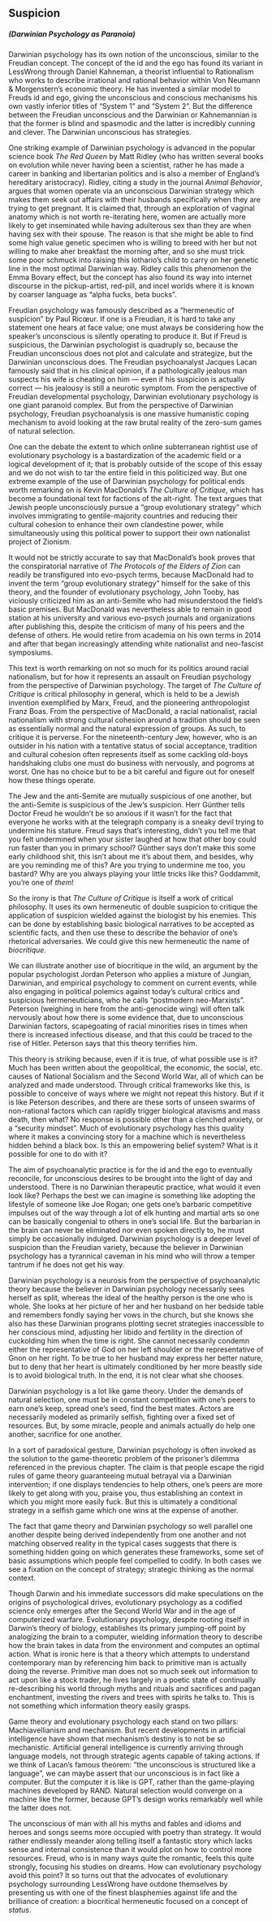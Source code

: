 ## **Suspicion**
##### **(Darwinian Psychology as Paranoia)**

Darwinian psychology has its own notion of the unconscious, similar to the Freudian concept. The concept of the id and the ego has found its variant in LessWrong through Daniel Kahneman, a theorist influential to Rationalism who works to describe irrational and rational behavior within Von Neumann & Morgenstern’s economic theory. He has invented a similar model to Freuds id and ego, giving the unconscious and conscious mechanisms his own vastly inferior titles of “System 1” and “System 2”. But the difference between the Freudian unconscious and the Darwinian or Kahnemannian is that the former is blind and spasmodic and the latter is incredibly cunning and clever. The Darwinian unconscious has strategies.

One striking example of Darwinian psychology is advanced in the popular science book *The Red Queen* by Matt Ridley (who has written several books on evolution while never having been a scientist, rather he has made a career in banking and libertarian politics and is also a member of England’s hereditary aristocracy). Ridley, citing a study in the journal *Animal Behavior*, argues that women operate via an unconscious Darwinian strategy which makes them seek out affairs with their husbands specifically when they are trying to get pregnant. It is claimed that, through an exploration of vaginal anatomy which is not worth re-iterating here, women are actually more likely to get inseminated while having adulterous sex than they are when having sex with their spouse. The reason is that she might be able to find some high value genetic specimen who is willing to breed with her but not willing to make aher breakfast the morning after, and so she must trick some poor schmuck into raising this lothario’s child to carry on her genetic line in the most optimal Darwinian way. Ridley calls this phenomenon the Emma Bovary effect, but the concept has also found its way into internet discourse in the pickup-artist, red-pill, and incel worlds where it is known by coarser language as “alpha fucks, beta bucks”.

Freudian psychology was famously described as a “hermeneutic of suspicion” by Paul Ricœur. If one is a Freudian, it is hard to take any statement one hears at face value; one must always be considering how the speaker’s unconscious is silently operating to produce it. But if Freud is suspicious, the Darwinian psychologist is quadruply so, because the Freudian unconscious does not plot and calculate and strategize, but the Darwinian unconscious does. The Freudian psychoanalyst Jacques Lacan famously said that in his clinical opinion, if a pathologically jealous man suspects his wife is cheating on him — even if his suspicion is actually correct — his jealousy is still a neurotic symptom. From the perspective of Freudian developmental psychology, Darwinian evolutionary psychology is one giant paranoid complex. But from the perspective of Darwinian psychology, Freudian psychoanalysis is one massive humanistic coping mechanism to avoid looking at the raw brutal reality of the zero-sum games of natural selection.

One can the debate the extent to which online subterranean rightist use of evolutionary psychology is a bastardization of the academic field or a logical development of it; that is probably outside of the scope of this essay and we do not wish to tar the entire field in this politicized way. But one extreme example of the use of Darwinian psychology for political ends worth remarking on is Kevin MacDonald’s *The Culture of Critique*, which has become a foundational text for factions of the alt-right. The text argues that Jewish people unconsciously pursue a “group evolutionary strategy” which involves immigrating to gentile-majority countries and reducing their cultural cohesion to enhance their own clandestine power, while simultaneously using this political power to support their own nationalist project of Zionism.

It would not be strictly accurate to say that MacDonald’s book proves that the conspiratorial narrative of *The Protocols of the Elders of Zion* can readily be transfigured into evo-psych terms, because MacDonald had to invent the term “group evolutionary strategy” himself for the sake of this theory, and the founder of evolutionary psychology, John Tooby, has viciously criticized him as an anti-Semite who had misunderstood the field’s basic premises. But MacDonald was nevertheless able to remain in good station at his university and various evo-psych journals and organizations after publishing this, despite the criticism of many of his peers and the defense of others. He would retire from academia on his own terms in 2014 and after that began increasingly attending white nationalist and neo-fascist symposiums.

This text is worth remarking on not so much for its politics around racial nationalism, but for how it represents an assault on Freudian psychology from the perspective of Darwinian psychology. The target of *The Culture of Critique* is critical philosophy in general, which is held to be a Jewish invention exemplified by Marx, Freud, and the pioneering anthropologist Franz Boas. From the perspective of MacDonald, a racial nationalist, racial nationalism with strong cultural cohesion around a tradition should be seen as essentially normal and the natural expression of groups. As such, to critique it is perverse. For the nineteenth-century Jew, however, who is an outsider in his nation with a tentative status of social acceptance, tradition and cultural cohesion often represents itself as some cackling old-boys handshaking clubs one must do business with nervously, and pogroms at worst. One has no choice but to be a bit careful and figure out for oneself how these things operate.

The Jew and the anti-Semite are mutually suspicious of one another, but the anti-Semite is suspicious of the Jew’s suspicion. Herr Günther tells Doctor Freud he wouldn’t be so anxious if it wasn’t for the fact that everyone he works with at the telegraph company is a sneaky devil trying to undermine his stature. Freud says that’s interesting, didn’t you tell me that you felt undermined when your sister laughed at how that other boy could run faster than you in primary school? Günther says don’t make this some early childhood shit, this isn’t about me it’s about them, and besides, why are you reminding me of this? Are you trying to undermine me too, you bastard? Why are you always playing your little tricks like this? Goddammit, you’re one of *them*!

So the irony is that *The Culture of Critique* is itself a work of critical philosophy. It uses its own hermeneutic of double suspicion to critique the application of suspicion wielded against the biologist by his enemies. This can be done by establishing basic biological narratives to be accepted as scientific facts, and then use these to describe the behavior of one’s rhetorical adversaries. We could give this new hermeneutic the name of *biocritique*.

We can illustrate another use of biocritique in the wild, an argument by the popular psychologist Jordan Peterson who applies a mixture of Jungian, Darwinian, and empirical psychology to comment on current events, while also engaging in political polemics against today’s cultural critics and suspicious hermeneuticians, who he calls “postmodern neo-Marxists”. Peterson (weighing in here from the anti-genocide wing) will often talk nervously about how there is some evidence that, due to unconscious Darwinian factors, scapegoating of racial minorities rises in times when there is increased infectious disease, and that this could be traced to the rise of Hitler. Peterson says that this theory terrifies him.

This theory is striking because, even if it is true, of what possible use is it? Much has been written about the geopolitical, the economic, the social, etc. causes of National Socialism and the Second World War, all of which can be analyzed and made understood. Through critical frameworks like this, is possible to conceive of ways where we might not repeat this history. But if it is like Peterson describes, and there are these sorts of unseen swarms of non-rational factors which can rapidly trigger biological atavisms and mass death, then what? No response is possible other than a clenched anxiety, or a “security mindset”. Much of evolutionary psychology has this quality where it makes a convincing story for a machine which is nevertheless hidden behind a black box. Is this an empowering belief system? What is it possible for one to do with it?

The aim of psychoanalytic practice is for the id and the ego to eventually reconcile, for unconscious desires to be brought into the light of day and understood. There is no Darwinian therapeutic practice, what would it even look like? Perhaps the best we can imagine is something like adopting the lifestyle of someone like Joe Rogan; one gets one’s barbaric competitive impulses out of the way through a lot of elk hunting and martial arts so one can be basically congenial to others in one’s social life. But the barbarian in the brain can never be eliminated nor even spoken directly to, he must simply be occasionally indulged. Darwinian psychology is a deeper level of suspicion than the Freudian variety, because the believer in Darwinian psychology has a tyrannical caveman in his mind who will throw a temper tantrum if he does not get his way.

Darwinian psychology is a neurosis from the perspective of psychoanalytic theory because the believer in Darwinian psychology necessarily sees herself as split, whereas the ideal of the healthy person is the one who is whole. She looks at her picture of her and her husband on her bedside table and remembers fondly saying her vows in the church, but she knows she also has these Darwinian programs plotting secret strategies inaccessible to her conscious mind, adjusting her libido and fertility in the direction of cuckolding him when the time is right. She cannot necessarily condemn either the representative of God on her left shoulder or the representative of Gnon on her right. To be true to her husband may express her better nature, but to deny that her heart is ultimately conditioned by her more beastly side is to avoid biological truth. In the end, it is not clear what she chooses.

Darwinian psychology is a lot like game theory. Under the demands of natural selection, one must be in constant competition with one’s peers to earn one’s keep, spread one’s seed, find the best mates. Actors are necessarily modeled as primarily selfish, fighting over a fixed set of resources. But, by some miracle, people and animals actually do help one another, sacrifice for one another.

In a sort of paradoxical gesture, Darwinian psychology is often invoked as the solution to the game-theoretic problem of the prisoner’s dilemma referenced in the previous chapter. The claim is that people escape the rigid rules of game theory guaranteeing mutual betrayal via a Darwinian intervention; if one displays tendencies to help others, one’s peers are more likely to get along with you, praise you, thus establishing an context in which you might more easily fuck. But this is ultimately a conditional strategy in a selfish game which one wins at the expense of another.

The fact that game theory and Darwinian psychology so well parallel one another despite being derived independently from one another and not matching observed reality in the typical cases suggests that there is something hidden going on which generates these frameworks, some set of basic assumptions which people feel compelled to codify. In both cases we see a fixation on the concept of strategy; strategic thinking as the normal context.

Though Darwin and his immediate successors did make speculations on the origins of psychological drives, evolutionary psychology as a codified science only emerges after the Second World War and in the age of computerized warfare. Evolutionary psychology, despite rooting itself in Darwin’s theory of biology, establishes its primary jumping-off point by analogizing the brain to a computer, wielding information theory to describe how the brain takes in data from the environment and computes an optimal action. What is ironic here is that a theory which attempts to understand contemporary man by referencing him back to primitive man is actually doing the reverse. Primitive man does not so much seek out information to act upon like a stock trader, he lives largely in a poetic state of continually re-describing his world through myths and rituals and sacrifices and pagan enchantment, investing the rivers and trees with spirits he talks to. This is not something which information theory easily grasps.

Game theory and evolutionary psychology each stand on two pillars: Machiavellianism and mechanism. But recent developments in artificial intelligence have shown that mechanism’s destiny is to not be so mechanistic. Artificial general intelligence is currently arriving through language models, not through strategic agents capable of taking actions. If we think of Lacan’s famous theorem: “the unconscious is structured like a language”, we can maybe assert that our unconscious is in fact like a computer. But the computer it is like is GPT, rather than the game-playing machines developed by RAND. Natural selection would converge on a machine like the former, because GPT’s design works remarkably well while the latter does not.

The unconscious of man with all his myths and fables and idioms and heroes and songs seems more occupied with poetry than strategy. It would rather endlessly meander along telling itself a fantastic story which lacks sense and internal consistence than it would plot on how to control more resources. Freud, who is in many ways quite the romantic, feels this quite strongly, focusing his studies on dreams. How can evolutionary psychology avoid this point? It so turns out that the advocates of evolutionary psychology surrounding LessWrong have outdone themselves by presenting us with one of the finest blasphemies against life and the brilliance of creation: a biocritical hermeneutic focused on a concept of *status*.
